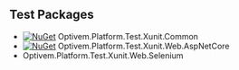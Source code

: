 ## Test Packages

* [![NuGet](https://img.shields.io/nuget/v/Optivem.Platform.Test.Xunit.Common.svg)](https://www.nuget.org/packages/Optivem.Platform.Test.Xunit.Common) Optivem.Platform.Test.Xunit.Common
* [![NuGet](https://img.shields.io/nuget/v/Optivem.Platform.Test.Xunit.Web.AspNetCore.svg)](https://www.nuget.org/packages/Optivem.Platform.Test.Xunit.Web.AspNetCore) Optivem.Platform.Test.Xunit.Web.AspNetCore
* Optivem.Platform.Test.Xunit.Web.Selenium